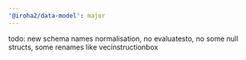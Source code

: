 ```yaml
---
'@iroha2/data-model': major
---
```


todo: new schema names normalisation, no evaluatesto, no some null structs, some renames like vecinstructionbox
